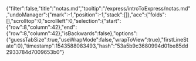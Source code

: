 {"filter":false,"title":"notas.md","tooltip":"/express/introToExpress/notas.md","undoManager":{"mark":-1,"position":-1,"stack":[]},"ace":{"folds":[],"scrolltop":0,"scrollleft":0,"selection":{"start":{"row":8,"column":42},"end":{"row":8,"column":42},"isBackwards":false},"options":{"guessTabSize":true,"useWrapMode":false,"wrapToView":true},"firstLineState":0},"timestamp":1543588083493,"hash":"53a5b9c3680994d01be85dd2933784d7009653b0"}